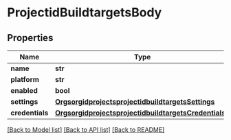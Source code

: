 # ProjectidBuildtargetsBody

## Properties
Name | Type | Description | Notes
------------ | ------------- | ------------- | -------------
**name** | **str** |  | [optional] 
**platform** | **str** |  | [optional] 
**enabled** | **bool** |  | [optional] 
**settings** | [**OrgsorgidprojectsprojectidbuildtargetsSettings**](OrgsorgidprojectsprojectidbuildtargetsSettings.md) |  | [optional] 
**credentials** | [**OrgsorgidprojectsprojectidbuildtargetsCredentials1**](OrgsorgidprojectsprojectidbuildtargetsCredentials1.md) |  | [optional] 

[[Back to Model list]](../README.md#documentation-for-models) [[Back to API list]](../README.md#documentation-for-api-endpoints) [[Back to README]](../README.md)

